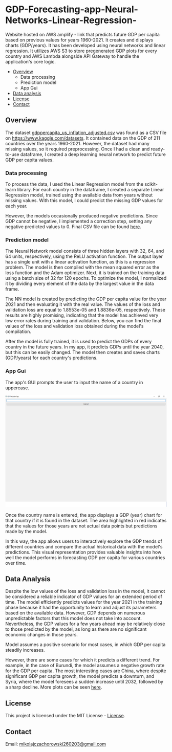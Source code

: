# GDP-Forecasting-app-Neural-Networks-Linear-Regression-
Website hosted on AWS amplify - link that predicts future GDP per capita based on previous values for years 1960-2021. It creates and displays charts (GDP/years). It has been developed using neural networks and linear regression. It utilizes AWS S3 to store pregenerated GDP plots for every country and AWS Lambda alongside API Gateway to handle the application's core logic.

- [Overview](#overview)
    - Data processing
    - Prediction model
    - App Gui
- [Data analysis](#data-analysis)
- [License](#license)
- [Contact](#contact)



## Overview
The dataset [gdppercapita_us_inflation_adjusted.csv](GUI/gdppercapita_us_inflation_adjusted.csv) was found as a CSV file on https://www.kaggle.com/datasets. It contained data on the GDP of 211 countries over the years 1960-2021. However, the dataset had many missing values, so it required preprocessing. Once I had a clean and ready-to-use dataframe, I created a deep learning neural network to predict future GDP per capita values.

### Data processing
To process the data, I used the Linear Regression model from the scikit-learn library. For each country in the dataframe, I created a separate Linear Regression model, trained using the available data from years without missing values. With this model, I could predict the missing GDP values for each year.

However, the models occasionally produced negative predictions. Since GDP cannot be negative, I implemented a correction step, setting any negative predicted values to 0. Final CSV file can be found [here](GUI/gdppercapita_us-processed.csv).

### Prediction model
The Neural Network model consists of three hidden layers with 32, 64, and 64 units, respectively, using the ReLU activation function. The output layer has a single unit with a linear activation function, as this is a regression problem. The model is then compiled with the mean squared error as the loss function and the Adam optimizer. Next, it is trained on the training data using a batch size of 32 for 120 epochs. To optimize the model, I normalized it by dividing every element of the data by the largest value in the data frame.

The NN model is created by predicting the GDP per capita value for the year 2021 and then evaluating it with the real value. The values of the loss and validation loss are equal to 1.8553e-05 and 1.8836e-05, respectively. These results are highly promising, indicating that the model has achieved very low error rates during training and validation. Below, you can find the final values of the loss and validation loss obtained during the model's compilation.



After the model is fully trained, it is used to predict the GDPs of every country in the future years. In my app, it predicts GDPs until the year 2040, but this can be easily changed. The model then creates and saves charts (GDP/years) for each country's predictions.

### App Gui
The app's GUI prompts the user to input the name of a country in uppercase.

<p align="center">
  <img src="GUI/GUI_1.png" alt="GUI Screenshot" width="600" height="350">
</p>

Once the country name is entered, the app displays a GDP (year) chart for that country if it is found in the dataset. The area highlighted in red indicates that the values for those years are not actual data points but predictions made by the model.



In this way, the app allows users to interactively explore the GDP trends of different countries and compare the actual historical data with the model's predictions. This visual representation provides valuable insights into how well the model performs in forecasting GDP per capita for various countries over time.

## Data Analysis
Despite the low values of the loss and validation loss in the model, it cannot be considered a reliable indicator of GDP values for an extended period of time. The model efficiently predicts values for the year 2021 in the training phase because it had the opportunity to learn and adjust its parameters based on the available data. However, GDP depends on numerous unpredictable factors that this model does not take into account. Nevertheless, the GDP values for a few years ahead may be relatively close to those predicted by the model, as long as there are no significant economic changes in those years.

Model assumes a positive scenario for most cases, in which GDP per capita steadily increases. 



However, there are some cases for which it predicts a different trend. For example, in the case of Burundi, the model assumes a negative growth rate for the GDP per capita. The most interesting cases are China, where despite significant GDP per capita growth, the model predicts a downturn, and Syria, where the model foresees a sudden increase until 2032, followed by a sharp decline. More plots can be seen [here](plots).



## License
This project is licensed under the MIT License - [License](GUI/LICENSE.txt).

## Contact
Email: mikolajczachorowski260203@gmail.com
